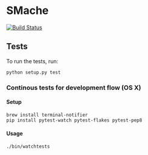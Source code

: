 # SMache

[![Build Status](https://travis-ci.org/anderslime/smache.svg?branch=master)](https://travis-ci.org/anderslime/smache)


## Tests

To run the tests, run:

`python setup.py test`

### Continous tests for development flow (OS X)

#### Setup

```
brew install terminal-notifier
pip install pytest-watch pytest-flakes pytest-pep8
```

#### Usage

```
./bin/watchtests
```
